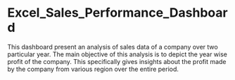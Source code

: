 # Excel_Sales_Performance_Dashboard
This dashboard present an analysis of sales data of a company over two particular year. The main objective of this analysis is to depict the year wise profit of the company. This specifically gives insights about the profit made by the company from various region over the entire period.
